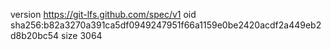 version https://git-lfs.github.com/spec/v1
oid sha256:b82a3270a391ca5df0949247951f66a1159e0be2420acdf2a449eb2d8b20bc54
size 3064
